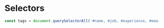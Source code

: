 # Selectors
```js
const tags = document.querySelectorAll('#name, #job, #experience, #email, #phone')
```